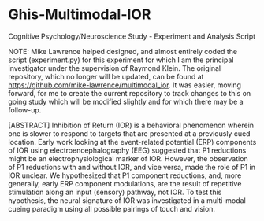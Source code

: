 # Ghis-Multimodal-IOR
Cognitive Psychology/Neuroscience Study - Experiment and Analysis Script 

NOTE: Mike Lawrence helped designed, and almost entirely coded the script (experiment.py) for this experiment for which I am the principal investigator under the supervision of Raymond Klein.
      The original repository, which no longer will be updated, can be found at https://github.com/mike-lawrence/multimodal_ior.
      It was easier, moving forward, for me to create the current repository to track changes to this on going study which will be modified slightly and for which there may be a follow-up.
      
[ABSTRACT]
Inhibition of Return (IOR) is a behavioral phenomenon wherein one is slower to respond to targets that are presented at 
a previously cued location. Early work looking at the event-related potential (ERP) components of IOR using 
electroencephalography (EEG) suggested that P1 reductions might be an electrophysiological marker of IOR. However, the 
observation of P1 reductions with and without IOR, and vice versa, made the role of P1 in IOR unclear. We hypothesized that 
P1 component reductions, and, more generally, early ERP component modulations, are the result of repetitive stimulation along 
an input (sensory) pathway, not IOR. To test this hypothesis, the neural signature of IOR was investigated in a multi-modal 
cueing paradigm using all possible pairings of touch and vision.
